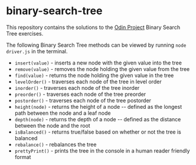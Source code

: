 # binary-search-tree

This repository contains the solutions to the [Odin Project](https://www.theodinproject.com/lessons/javascript-binary-search-trees) Binary Search Tree exercises.

The following Binary Search Tree methods can be viewed by running `node driver.js` in the terminal.

- `insert(value)` - inserts a new node with the given value into the tree
- `remove(value)` - removes the node holding the given value from the tree
- `find(value)` - returns the node holding the given value in the tree
- `levelOrder()` - traverses each node of the tree in level order
- `inorder()` - traverses each node of the tree inorder
- `preorder()` - traverses each node of the tree preorder
- `postorder()` - traverses each node of the tree postorder
- `height(node)` - returns the height of a node -- defined as the longest path between the node and a leaf node
- `depth(node)` - returns the depth of a node -- defined as the distance between the node and the root
- `isBalanced()` - returns true/false based on whether or not the tree is balanced
- `rebalance()` - rebalances the tree
- `prettyPrint()` - prints the tree in the console in a human reader friendly format
